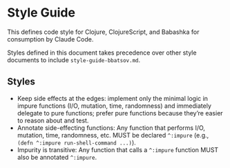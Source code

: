 # Style Guide

This defines code style for Clojure, ClojureScript, and Babashka for consumption by Claude Code.

Styles defined in this document takes precedence over other style documents to include `style-guide-bbatsov.md`.

## Styles

- Keep side effects at the edges: implement only the minimal logic in impure functions (I/O, mutation, time, randomness)
  and immediately delegate to pure functions; prefer pure functions because they’re easier to reason about and test.
- Annotate side-effecting functions: Any function that performs I/O, mutation, time, randomness, etc. MUST be declared 
  `^:impure` (e.g., `(defn ^:impure run-shell-command ...)`).
- Impurity is transitive: Any function that calls a `^:impure` function MUST also be annotated `^:impure`.
